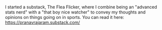 I started a substack, The Flea Flicker, where I combine being an "advanced stats nerd" with a "that boy nice watcher" to convey my thoughts and opinions on things going on in sports. You can read it here: https://pranavrajaram.substack.com/

